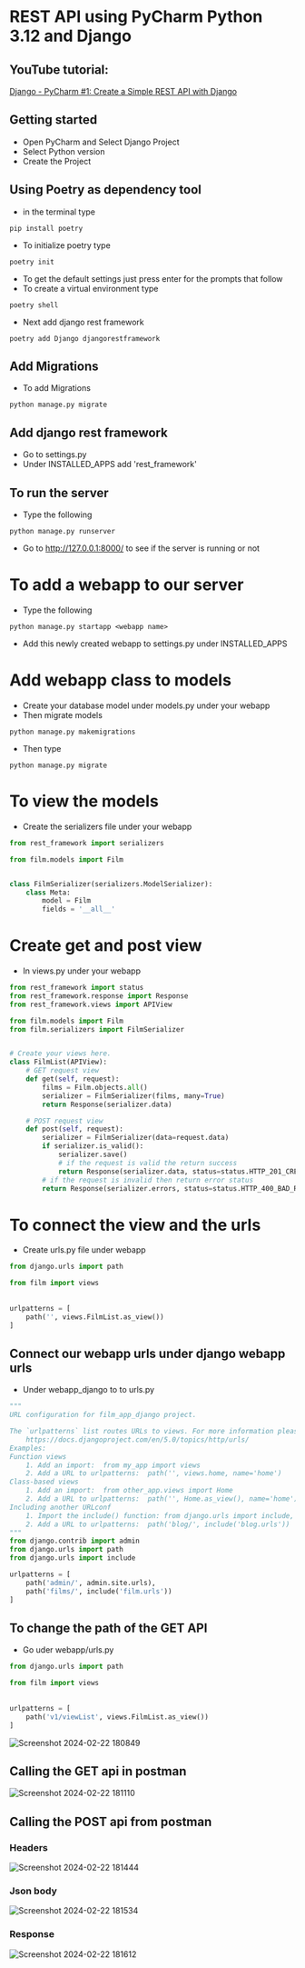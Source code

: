 # REST API using PyCharm Python 3.12 and Django

## YouTube tutorial:
[Django - PyCharm #1: Create a Simple REST API with Django](https://www.youtube.com/watch?v=iWPS2HiXUSg&ab_channel=BoilerTech)

## Getting started
- Open PyCharm and Select Django Project
- Select Python version
- Create the Project

## Using Poetry as dependency tool
- in the terminal type 

```pip install poetry```

- To initialize poetry type 

```poetry init```

- To get the default settings just press enter for the prompts that follow
- To create a virtual environment type 

```poetry shell```

- Next add django rest framework
  
```poetry add Django djangorestframework```

## Add Migrations

- To add Migrations
  
```python manage.py migrate```

## Add django rest framework 

- Go to settings.py 
- Under INSTALLED_APPS add 'rest_framework'

## To run the server

- Type the following
  
```python manage.py runserver```

- Go to http://127.0.0.1:8000/ to see if the server is running or not

# To add a webapp to our server

- Type the following
  
```python manage.py startapp <webapp name>```

- Add this newly created webapp to settings.py under INSTALLED_APPS 

# Add webapp class to models

- Create your database model under models.py under your webapp
- Then migrate models
  
```python manage.py makemigrations```

- Then type
  
```python manage.py migrate```

# To view the models 

- Create the serializers file under your webapp

```python
from rest_framework import serializers

from film.models import Film


class FilmSerializer(serializers.ModelSerializer):
    class Meta:
        model = Film
        fields = '__all__'

``` 

# Create get and post view

- In views.py under your webapp
```python
from rest_framework import status
from rest_framework.response import Response
from rest_framework.views import APIView

from film.models import Film
from film.serializers import FilmSerializer


# Create your views here.
class FilmList(APIView):
    # GET request view
    def get(self, request):
        films = Film.objects.all()
        serializer = FilmSerializer(films, many=True)
        return Response(serializer.data)

    # POST request view
    def post(self, request):
        serializer = FilmSerializer(data=request.data)
        if serializer.is_valid():
            serializer.save()
            # if the request is valid the return success
            return Response(serializer.data, status=status.HTTP_201_CREATED)
        # if the request is invalid then return error status
        return Response(serializer.errors, status=status.HTTP_400_BAD_REQUEST)


```

# To connect the view and the urls

- Create urls.py file under webapp

```python
from django.urls import path

from film import views
    
    
urlpatterns = [
    path('', views.FilmList.as_view())
]
```

## Connect our webapp urls under django webapp urls

- Under webapp_django to to urls.py 
```python
"""
URL configuration for film_app_django project.

The `urlpatterns` list routes URLs to views. For more information please see:
    https://docs.djangoproject.com/en/5.0/topics/http/urls/
Examples:
Function views
    1. Add an import:  from my_app import views
    2. Add a URL to urlpatterns:  path('', views.home, name='home')
Class-based views
    1. Add an import:  from other_app.views import Home
    2. Add a URL to urlpatterns:  path('', Home.as_view(), name='home')
Including another URLconf
    1. Import the include() function: from django.urls import include, path
    2. Add a URL to urlpatterns:  path('blog/', include('blog.urls'))
"""
from django.contrib import admin
from django.urls import path
from django.urls import include

urlpatterns = [
    path('admin/', admin.site.urls),
    path('films/', include('film.urls'))
]

```

## To change the path of the GET API

- Go uder webapp/urls.py

```python
from django.urls import path

from film import views
    
    
urlpatterns = [
    path('v1/viewList', views.FilmList.as_view())
]
```
![Screenshot 2024-02-22 180849](https://github.com/PriyankaKhire/DJangoPycharmRESTapi/assets/12015512/9c13d711-d4f1-42e7-bb24-8c48a49c235c)

## Calling the GET api in postman
![Screenshot 2024-02-22 181110](https://github.com/PriyankaKhire/DJangoPycharmRESTapi/assets/12015512/8061b256-0c9a-4f27-9869-fad42ccbd1ca)

## Calling the POST api from postman

### Headers
![Screenshot 2024-02-22 181444](https://github.com/PriyankaKhire/DJangoPycharmRESTapi/assets/12015512/85fadbc2-e9b3-4e27-8994-65494d77b41a)

### Json body
![Screenshot 2024-02-22 181534](https://github.com/PriyankaKhire/DJangoPycharmRESTapi/assets/12015512/d314f3a7-6c99-483b-bb95-21e4465f87c5)

### Response
![Screenshot 2024-02-22 181612](https://github.com/PriyankaKhire/DJangoPycharmRESTapi/assets/12015512/c86a7995-aee2-419f-ba18-576b417b743f)






